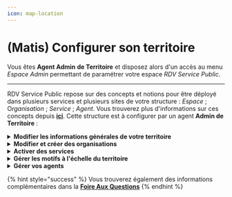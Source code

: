 ```yaml
---
icon: map-location
---
```


# (Matis) Configurer son territoire

Vous êtes **Agent Admin** **de Territoire** et disposez alors d'un accès au menu _Espace Admin_ permettant de paramétrer votre espace _RDV Service Public_.&#x20;

***

RDV Service Public repose sur des concepts et notions pour être déployé dans plusieurs services et plusieurs sites de votre structure : _Espace_ ; &#x4F;_&#x72;ganisation_ ; _Service_ ; _Agent_. Vous trouverez plus d'informations sur ces concepts depuis [**ici**](../a-propos/comment-ca-marche.md). Cette structure est à configurer par un agent **Admin de Territoire** :&#x20;

<details>

<summary><strong>Modifier les informations générales de votre territoire</strong></summary>



</details>

<details>

<summary><strong>Modifier et créer des organisations</strong></summary>



</details>

<details>

<summary><strong>Activer des services</strong></summary>



</details>

<details>

<summary><strong>Gérer les motifs à l'échelle du territoire</strong></summary>



</details>

<details>

<summary><strong>Gérer vos agents</strong></summary>



</details>

{% hint style="success" %}
Vous trouverez également des informations complémentaires dans la [**Foire Aux Questions**](../foire-aux-questions/trouver-vos-reponses.md)
{% endhint %}

